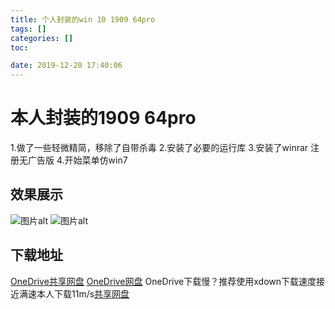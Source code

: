 ```yaml
---
title: 个人封装的win 10 1909 64pro
tags: []
categories: []
toc: 

date: 2019-12-20 17:40:06
---
```

# 本人封装的1909 64pro
<!--more-->
1.做了一些轻微精简，移除了自带杀毒
2.安装了必要的运行库
3.安装了winrar 注册无广告版
4.开始菜单仿win7
## 效果展示
![图片alt](https://img.alicdn.com/imgextra/i4/3553373554/O1CN017m9NJ71c7mCGWirPW_!!3553373554.png)
![图片alt](https://img.alicdn.com/imgextra/i1/3553373554/O1CN01sO1oqV1c7mCF3yvEt_!!3553373554.png)
## 下载地址
[OneDrive共享网盘](https://service-3ei1cfty-1300482735.ap-hongkong.apigateway.myqcloud.com/release/onedrive1/轻尘丶莫莣/1909%2064pro封装/)
[OneDrive网盘](https://service-dee4s6yo-1255812932.ap-hongkong.apigateway.myqcloud.com/release/OneDrive/%E7%B3%BB%E7%BB%9F%E4%B8%93%E7%94%A8/windows/%E8%BD%BB%E5%B0%98%E4%B8%B6%E8%8E%AB%E8%8E%A3%E5%B0%81%E8%A3%85%E4%B8%93%E7%94%A8/win10%201909%2064pro/)
OneDrive下载慢？推荐使用xdown下载速度接近满速本人下载11m/s[共享网盘](http://qcxitong.xyz/wy/1.html)



